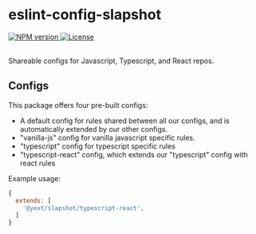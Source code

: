 # eslint-config-slapshot

<div>
  <a href="https://npmjs.org/package/@yext/eslint-config-slapshot">
    <img src="https://img.shields.io/npm/v/@yext/eslint-config-slapshot" alt="NPM version"/>
  </a>
  <a href="./LICENSE">
    <img src="https://img.shields.io/badge/License-BSD%203--Clause-blue.svg" alt="License"/>
  </a>
</div>
<br>

Shareable configs for Javascript, Typescript, and React repos.

## Configs

This package offers four pre-built configs:
- A default config for rules shared between all our configs, and is automatically extended by our other configs.
- "vanilla-js" config for vanilla javascript specific rules.
- "typescript" config for typescript specific rules
- "typescript-react" config, which extends our "typescript" config with react rules

Example usage:

```js
{
  extends: [
    '@yext/slapshot/typescript-react',
  ]
}
```
